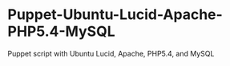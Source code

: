 Puppet-Ubuntu-Lucid-Apache-PHP5.4-MySQL
=======================================

Puppet script with Ubuntu Lucid, Apache, PHP5.4, and MySQL
